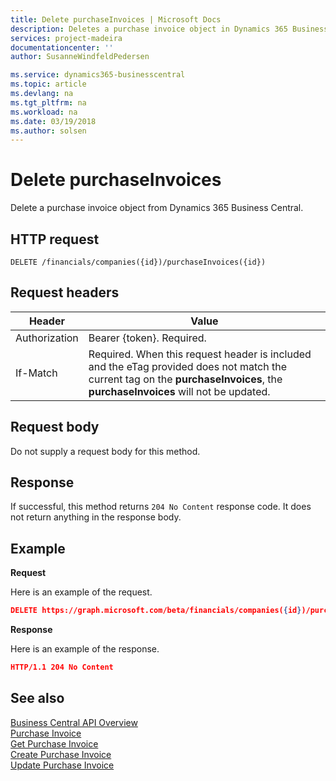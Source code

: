 ```yaml
---
title: Delete purchaseInvoices | Microsoft Docs
description: Deletes a purchase invoice object in Dynamics 365 Business Central.
services: project-madeira
documentationcenter: ''
author: SusanneWindfeldPedersen

ms.service: dynamics365-businesscentral
ms.topic: article
ms.devlang: na
ms.tgt_pltfrm: na
ms.workload: na
ms.date: 03/19/2018
ms.author: solsen
---
```


# Delete purchaseInvoices
Delete a purchase invoice object from Dynamics 365 Business Central.

## HTTP request
```
DELETE /financials/companies({id})/purchaseInvoices({id})
```

## Request headers
|Header         |Value                     |
|---------------|--------------------------|
|Authorization  |Bearer {token}. Required. |
|If-Match       |Required. When this request header is included and the eTag provided does not match the current tag on the **purchaseInvoices**, the **purchaseInvoices** will not be updated. |

## Request body
Do not supply a request body for this method.

## Response
If successful, this method returns ```204 No Content``` response code. It does not return anything in the response body.

## Example

**Request**

Here is an example of the request.

```json
DELETE https://graph.microsoft.com/beta/financials/companies({id})/purchaseInvoices({id})
```

**Response** 

Here is an example of the response. 

```json
HTTP/1.1 204 No Content
```

## See also
[Business Central API Overview](../dynamics-business-central-concept-overview.md)  
[Purchase Invoice](../resources/dynamics_purchaseinvoice.md)  
[Get Purchase Invoice](../api/dynamics_purchaseinvoice_get.md)  
[Create Purchase Invoice](../api/dynamics_create_purchaseinvoice.md)  
[Update Purchase Invoice](../api/dynamics_purchaseinvoice_update.md)  
